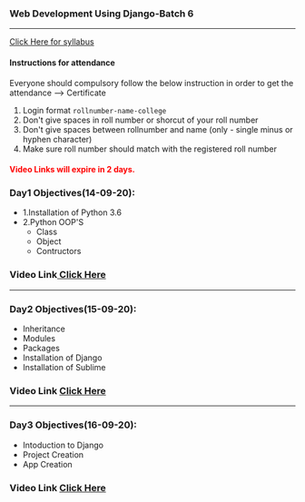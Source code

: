 ### Web Development Using Django-Batch 6
____

[Click Here for syllabus](https://drive.google.com/file/d/1OnBUWHxKIa0ixTU8uKrWTGCE7HB3PbGl/view)

#### Instructions for attendance
Everyone should compulsory follow the below instruction in order to get the attendance --> Certificate

1. Login format `rollnumber-name-college`
2. Don't give spaces in roll number or shorcut of your roll number
3. Don't give spaces between rollnumber and name (only - single minus or hyphen character)
4. Make sure roll number should match with the registered roll number


#### <font style='color:red'> Video Links will expire in 2 days.</font>

### Day1 Objectives(14-09-20):

- 1.Installation of Python 3.6
- 2.Python OOP'S
  - Class
  - Object
  - Contructors

### Video Link[ Click Here](https://transcripts.gotomeeting.com/#/s/64d903e7a6c4ae897e5360a16bef9c2d850404841d630602a8caf69f6f1c476f)
____
### Day2 Objectives(15-09-20):

- Inheritance
- Modules
- Packages
- Installation of Django
- Installation of Sublime

### Video Link [Click Here](https://transcripts.gotomeeting.com/#/s/2439b58b47ee3ea4e2c200c06b9499b51ad80bf8290312940ffffb759f2b6281)
____

### Day3 Objectives(16-09-20):
- Intoduction to Django
- Project Creation
- App Creation

### Video Link [Click Here](https://transcripts.gotomeeting.com/#/s/25c83cdcc5e8ad6f46d49e8367989d063ce08337644fc5834b0339b793b9ce4a)

